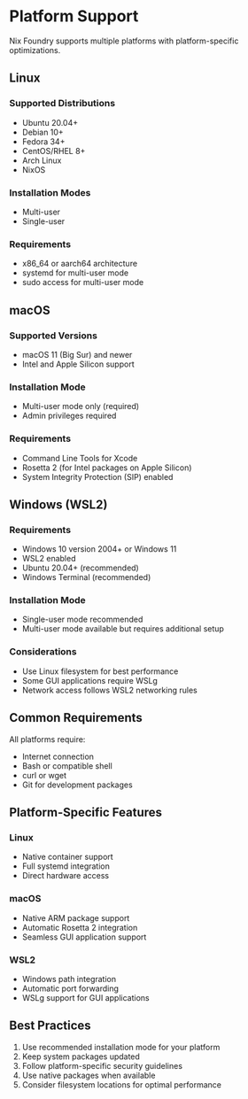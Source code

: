 # Platform Support

Nix Foundry supports multiple platforms with platform-specific optimizations.

## Linux

### Supported Distributions

- Ubuntu 20.04+
- Debian 10+
- Fedora 34+
- CentOS/RHEL 8+
- Arch Linux
- NixOS

### Installation Modes

- Multi-user
- Single-user

### Requirements

- x86_64 or aarch64 architecture
- systemd for multi-user mode
- sudo access for multi-user mode

## macOS

### Supported Versions

- macOS 11 (Big Sur) and newer
- Intel and Apple Silicon support

### Installation Mode

- Multi-user mode only (required)
- Admin privileges required

### Requirements

- Command Line Tools for Xcode
- Rosetta 2 (for Intel packages on Apple Silicon)
- System Integrity Protection (SIP) enabled

## Windows (WSL2)

### Requirements

- Windows 10 version 2004+ or Windows 11
- WSL2 enabled
- Ubuntu 20.04+ (recommended)
- Windows Terminal (recommended)

### Installation Mode

- Single-user mode recommended
- Multi-user mode available but requires additional setup

### Considerations

- Use Linux filesystem for best performance
- Some GUI applications require WSLg
- Network access follows WSL2 networking rules

## Common Requirements

All platforms require:

- Internet connection
- Bash or compatible shell
- curl or wget
- Git for development packages

## Platform-Specific Features

### Linux

- Native container support
- Full systemd integration
- Direct hardware access

### macOS

- Native ARM package support
- Automatic Rosetta 2 integration
- Seamless GUI application support

### WSL2

- Windows path integration
- Automatic port forwarding
- WSLg support for GUI applications

## Best Practices

1. Use recommended installation mode for your platform
2. Keep system packages updated
3. Follow platform-specific security guidelines
4. Use native packages when available
5. Consider filesystem locations for optimal performance
